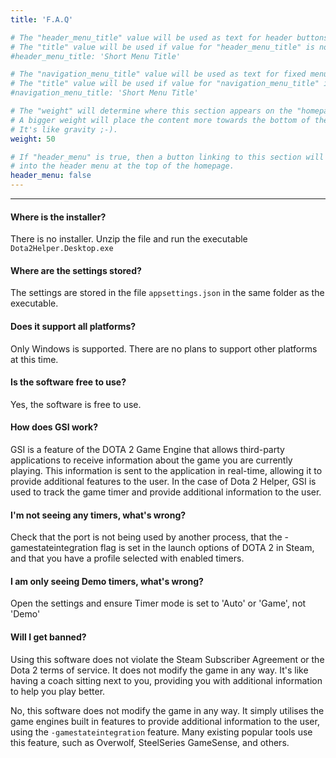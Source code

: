 ```yaml
---
title: 'F.A.Q'

# The "header_menu_title" value will be used as text for header buttons.
# The "title" value will be used if value for "header_menu_title" is not provided.
#header_menu_title: 'Short Menu Title'

# The "navigation_menu_title" value will be used as text for fixed menu items.
# The "title" value will be used if value for "navigation_menu_title" is not provided.
#navigation_menu_title: 'Short Menu Title'

# The "weight" will determine where this section appears on the "homepage".
# A bigger weight will place the content more towards the bottom of the page.
# It's like gravity ;-).
weight: 50

# If "header_menu" is true, then a button linking to this section will be placed
# into the header menu at the top of the homepage.
header_menu: false
---
```


---


#### Where is the installer?

There is no installer. Unzip the file and run the executable `Dota2Helper.Desktop.exe`

#### Where are the settings stored?

The settings are stored in the file `appsettings.json` in the same folder as the executable.

#### Does it support all platforms?

Only Windows is supported. There are no plans to support other platforms at this time.

#### Is the software free to use?

Yes, the software is free to use.

#### How does GSI work?

GSI is a feature of the DOTA 2 Game Engine that allows third-party applications to receive information about the game you are currently playing. This information is sent to the application in real-time, allowing it to provide additional features to the user. In the case of Dota 2 Helper, GSI is used to track the game timer and provide additional information to the user.

#### I'm not seeing any timers, what's wrong?

Check that the port is not being used by another process, that the -gamestateintegration flag is set in the launch options of DOTA 2 in Steam, and that you have a profile selected with enabled timers.

#### I am only seeing Demo timers, what's wrong?

Open the settings and ensure Timer mode is set to 'Auto' or 'Game', not 'Demo'

#### Will I get banned?

Using this software does not violate the Steam Subscriber Agreement or the Dota 2 terms of service. It does not modify the game in any way. It's like having a coach sitting next to you, providing you with additional information to help you play better.

No, this software does not modify the game in any way. It simply utilises the game engines built in features to provide additional information to the user, using the `-gamestateintegration` feature. Many existing popular tools use this feature, such as Overwolf, SteelSeries GameSense, and others.
